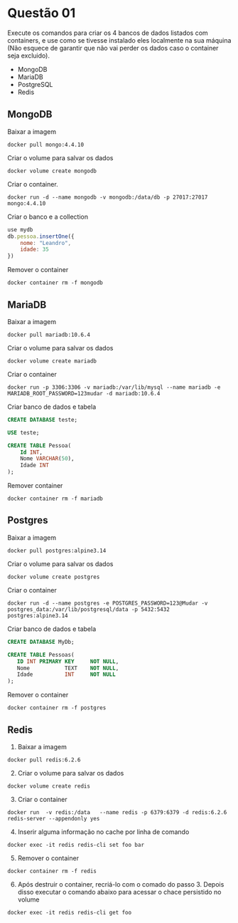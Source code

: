 # Questão 01

Execute os comandos para criar os 4 bancos de dados listados com containers, e use
como se tivesse instalado eles localmente na sua máquina (Não esquece de garantir
que não vai perder os dados caso o container seja excluido).
- MongoDB
- MariaDB
- PostgreSQL
- Redis


## MongoDB

Baixar a imagem
```
docker pull mongo:4.4.10
```

Criar o volume para salvar os dados
```
docker volume create mongodb
```

Criar o container.
```
docker run -d --name mongodb -v mongodb:/data/db -p 27017:27017 mongo:4.4.10
```

Criar o banco e a collection
```javascript
use mydb
db.pessoa.insertOne({
    nome: "Leandro",
    idade: 35
})
```

Remover o container
```
docker container rm -f mongodb
```


## MariaDB

Baixar a imagem
```
docker pull mariadb:10.6.4
```

Criar o volume para salvar os dados
```
docker volume create mariadb
```

Criar o container
```
docker run -p 3306:3306 -v mariadb:/var/lib/mysql --name mariadb -e MARIADB_ROOT_PASSWORD=123mudar -d mariadb:10.6.4
```
Criar banco de dados e tabela
```sql
CREATE DATABASE teste;

USE teste;

CREATE TABLE Pessoa(
    Id INT,
    Nome VARCHAR(50),
    Idade INT
);
```
Remover container
```
docker container rm -f mariadb
```

## Postgres

Baixar a imagem
```
docker pull postgres:alpine3.14
```

Criar o volume para salvar os dados
```
docker volume create postgres
```

Criar o container
```
docker run -d --name postgres -e POSTGRES_PASSWORD=123@Mudar -v postgres_data:/var/lib/postgresql/data -p 5432:5432 postgres:alpine3.14
```

Criar banco de dados e tabela
```sql
CREATE DATABASE MyDb;

CREATE TABLE Pessoas(
   ID INT PRIMARY KEY     NOT NULL,
   Nome           TEXT    NOT NULL,
   Idade          INT     NOT NULL
);
```

Remover o container
```
docker container rm -f postgres
```

## Redis

1. Baixar a imagem
```
docker pull redis:6.2.6
```

2. Criar o volume para salvar os dados
```
docker volume create redis
```

3. Criar o container
```
docker run  -v redis:/data   --name redis -p 6379:6379 -d redis:6.2.6 redis-server --appendonly yes
```

4. Inserir alguma informação no cache por linha de comando
```
docker exec -it redis redis-cli set foo bar
```

5. Remover o container
```
docker container rm -f redis
```

6. Após destruir o container, recriá-lo com o comado do passo 3. Depois disso executar o comando abaixo para acessar o chace persistido no volume
```
docker exec -it redis redis-cli get foo
```
